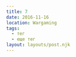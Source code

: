```yaml
---
title: 7
date: 2016-11-16
location: Wargaming
tags:
  - тег
  - еще тег
layout: layouts/post.njk
---
```


